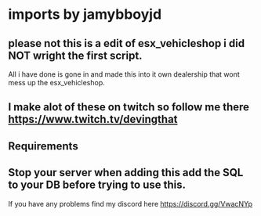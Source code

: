 # imports by jamybboyjd

## please not this is a edit of esx_vehicleshop i did NOT wright the first script. 
All i have done is gone in and made this into it own dealership that wont mess up the esx_vehicleshop.

## I make alot of these on twitch so follow me there https://www.twitch.tv/devingthat


## Requirements

## Stop your server when adding this add the SQL to your DB before trying to use this. 
If you have any problems find my discord here https://discord.gg/VwacNYp
